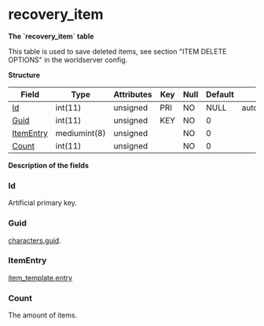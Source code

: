 # recovery\_item

**The \`recovery\_item\` table**

This table is used to save deleted items, see section "ITEM DELETE OPTIONS" in the worldserver config.

**Structure**

| Field                   | Type         | Attributes | Key | Null | Default | Extra           | Comment |
|-------------------------|--------------|------------|-----|------|---------|-----------------|---------|
| [Id](#id)               | int(11)      | unsigned   | PRI | NO   | NULL    | auto\_increment |         |
| [Guid](#guid)           | int(11)      | unsigned   | KEY | NO   | 0       |                 |         |
| [ItemEntry](#itementry) | mediumint(8) | unsigned   |     | NO   | 0       |                 |         |
| [Count](#count)         | int(11)      | unsigned   |     | NO   | 0       |                 |         |

**Description of the fields**

### Id

Artificial primary key.

### Guid

[characters.guid](characters.md#guid).

### ItemEntry

[item\_template.entry](../world/item_template.md#entry)

### Count

The amount of items.
